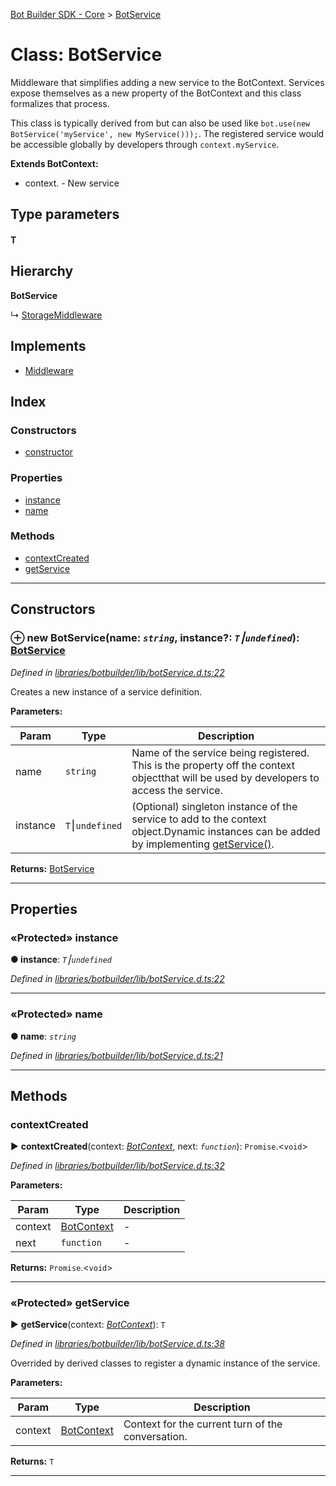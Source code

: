 [Bot Builder SDK - Core](../README.md) > [BotService](../classes/botbuilder.botservice.md)



# Class: BotService


Middleware that simplifies adding a new service to the BotContext. Services expose themselves as a new property of the BotContext and this class formalizes that process.

This class is typically derived from but can also be used like `bot.use(new BotService('myService', new MyService()));`. The registered service would be accessible globally by developers through `context.myService`.

**Extends BotContext:**

*   context. <service name="">- New service</service>

## Type parameters
#### T 
## Hierarchy

**BotService**

↳  [StorageMiddleware](botbuilder.storagemiddleware.md)








## Implements

* [Middleware](../interfaces/botbuilder.middleware.md)

## Index

### Constructors

* [constructor](botbuilder.botservice.md#constructor)


### Properties

* [instance](botbuilder.botservice.md#instance)
* [name](botbuilder.botservice.md#name)


### Methods

* [contextCreated](botbuilder.botservice.md#contextcreated)
* [getService](botbuilder.botservice.md#getservice)



---
## Constructors
<a id="constructor"></a>


### ⊕ **new BotService**(name: *`string`*, instance?: *`T`⎮`undefined`*): [BotService](botbuilder.botservice.md)


*Defined in [libraries/botbuilder/lib/botService.d.ts:22](https://github.com/Microsoft/botbuilder-js/blob/5422076/libraries/botbuilder/lib/botService.d.ts#L22)*



Creates a new instance of a service definition.


**Parameters:**

| Param | Type | Description |
| ------ | ------ | ------ |
| name | `string`   |  Name of the service being registered. This is the property off the context objectthat will be used by developers to access the service. |
| instance | `T`⎮`undefined`   |  (Optional) singleton instance of the service to add to the context object.Dynamic instances can be added by implementing [getService()](#getservice). |





**Returns:** [BotService](botbuilder.botservice.md)

---


## Properties
<a id="instance"></a>

### «Protected» instance

**●  instance**:  *`T`⎮`undefined`* 

*Defined in [libraries/botbuilder/lib/botService.d.ts:22](https://github.com/Microsoft/botbuilder-js/blob/5422076/libraries/botbuilder/lib/botService.d.ts#L22)*





___

<a id="name"></a>

### «Protected» name

**●  name**:  *`string`* 

*Defined in [libraries/botbuilder/lib/botService.d.ts:21](https://github.com/Microsoft/botbuilder-js/blob/5422076/libraries/botbuilder/lib/botService.d.ts#L21)*





___


## Methods
<a id="contextcreated"></a>

###  contextCreated

► **contextCreated**(context: *[BotContext](../interfaces/botbuilder.__global.botcontext.md)*, next: *`function`*): `Promise`.<`void`>



*Defined in [libraries/botbuilder/lib/botService.d.ts:32](https://github.com/Microsoft/botbuilder-js/blob/5422076/libraries/botbuilder/lib/botService.d.ts#L32)*



**Parameters:**

| Param | Type | Description |
| ------ | ------ | ------ |
| context | [BotContext](../interfaces/botbuilder.__global.botcontext.md)   |  - |
| next | `function`   |  - |





**Returns:** `Promise`.<`void`>





___

<a id="getservice"></a>

### «Protected» getService

► **getService**(context: *[BotContext](../interfaces/botbuilder.__global.botcontext.md)*): `T`



*Defined in [libraries/botbuilder/lib/botService.d.ts:38](https://github.com/Microsoft/botbuilder-js/blob/5422076/libraries/botbuilder/lib/botService.d.ts#L38)*



Overrided by derived classes to register a dynamic instance of the service.


**Parameters:**

| Param | Type | Description |
| ------ | ------ | ------ |
| context | [BotContext](../interfaces/botbuilder.__global.botcontext.md)   |  Context for the current turn of the conversation. |





**Returns:** `T`





___


